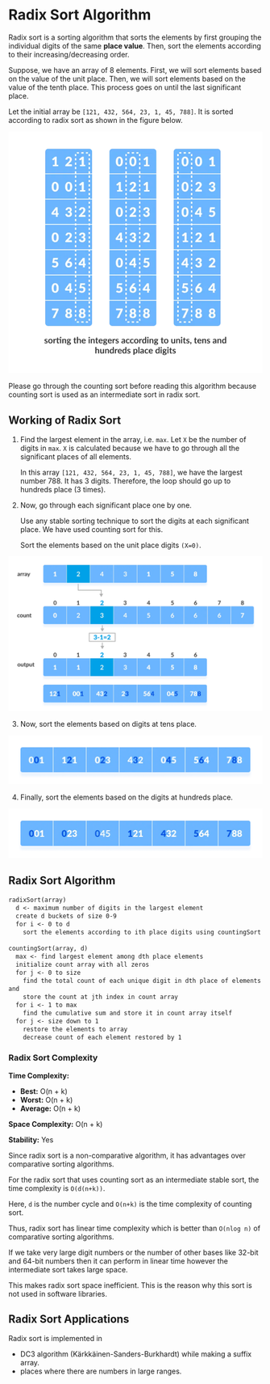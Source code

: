 # **Radix Sort Algorithm**
Radix sort is a sorting algorithm that sorts the elements by first grouping the individual digits of the same **place value**. Then, sort the elements according to their increasing/decreasing order.

Suppose, we have an array of 8 elements. First, we will sort elements based on the value of the unit place. Then, we will sort elements based on the value of the tenth place. This process goes on until the last significant place.

Let the initial array be `[121, 432, 564, 23, 1, 45, 788]`. It is sorted according to radix sort as shown in the figure below.

![Working of Radix Sort](RadixSort-Images/Example(1).webp)

Please go through the counting sort before reading this algorithm because counting sort is used as an intermediate sort in radix sort.

## **Working of Radix Sort**
1. Find the largest element in the array, i.e. `max`. Let `X` be the number of digits in `max`. `X` is calculated because we have to go through all the significant places of all elements.
  
   In this array `[121, 432, 564, 23, 1, 45, 788]`, we have the largest number 788. It has 3 digits. Therefore, the loop should go up to hundreds place (3 times).

2. Now, go through each significant place one by one.
   
   Use any stable sorting technique to sort the digits at each significant place. We have used counting sort for this.

   Sort the elements based on the unit place digits `(X=0)`. 

![Using counting sort to sort elements based on unit place](RadixSort-Images/Example(2).webp)

3. Now, sort the elements based on digits at tens place. 

![Sort elements based on tens place](RadixSort-Images/Example(3).webp)

4. Finally, sort the elements based on the digits at hundreds place. 

![Sort elements based on hundreds place](RadixSort-Images/Example(4).webp)

## **Radix Sort Algorithm**
```
radixSort(array)
  d <- maximum number of digits in the largest element
  create d buckets of size 0-9
  for i <- 0 to d
    sort the elements according to ith place digits using countingSort

countingSort(array, d)
  max <- find largest element among dth place elements
  initialize count array with all zeros
  for j <- 0 to size
    find the total count of each unique digit in dth place of elements and
    store the count at jth index in count array
  for i <- 1 to max
    find the cumulative sum and store it in count array itself
  for j <- size down to 1
    restore the elements to array
    decrease count of each element restored by 1
```

### Radix Sort Complexity

**Time Complexity:**

- **Best:** O(n + k)
- **Worst:** O(n + k)
- **Average:** O(n + k)

**Space Complexity:** O(n + k)

**Stability:** Yes

Since radix sort is a non-comparative algorithm, it has advantages over comparative sorting algorithms.

For the radix sort that uses counting sort as an intermediate stable sort, the time complexity is `O(d(n+k))`.

Here, `d` is the number cycle and `O(n+k)` is the time complexity of counting sort.

Thus, radix sort has linear time complexity which is better than `O(nlog n)` of comparative sorting algorithms.

If we take very large digit numbers or the number of other bases like 32-bit and 64-bit numbers then it can perform in linear time however the intermediate sort takes large space.

This makes radix sort space inefficient. This is the reason why this sort is not used in software libraries.

## **Radix Sort Applications**

Radix sort is implemented in

* DC3 algorithm (Kärkkäinen-Sanders-Burkhardt) while making a suffix array.
* places where there are numbers in large ranges.
